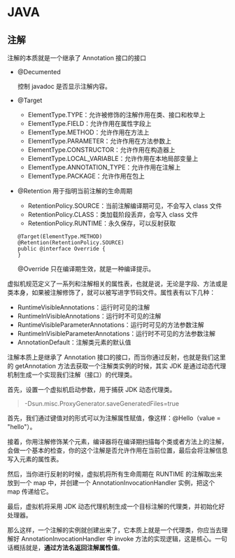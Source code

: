 # JAVA



## 注解

注解的本质就是一个继承了 Annotation 接口的接口



* @Decumented 

   控制 javadoc 是否显示注解内容。

* @Target

  - ElementType.TYPE：允许被修饰的注解作用在类、接口和枚举上
  - ElementType.FIELD：允许作用在属性字段上
  - ElementType.METHOD：允许作用在方法上
  - ElementType.PARAMETER：允许作用在方法参数上
  - ElementType.CONSTRUCTOR：允许作用在构造器上
  - ElementType.LOCAL_VARIABLE：允许作用在本地局部变量上
  - ElementType.ANNOTATION_TYPE：允许作用在注解上
  - ElementType.PACKAGE：允许作用在包上

* @Retention 用于指明当前注解的生命周期
  * RetentionPolicy.SOURCE：当前注解编译期可见，不会写入 class 文件
  * RetentionPolicy.CLASS：类加载阶段丢弃，会写入 class 文件
  * RetentionPolicy.RUNTIME：永久保存，可以反射获取

  ```
  @Target(ElementType.METHOD)
  @Retention(RetentionPolicy.SOURCE)
  public @interface Override {
  }
  ```

  @Override 只在编译期生效，就是一种编译提示。



虚拟机规范定义了一系列和注解相关的属性表，也就是说，无论是字段、方法或是类本身，如果被注解修饰了，就可以被写进字节码文件。属性表有以下几种：

- RuntimeVisibleAnnotations：运行时可见的注解
- RuntimeInVisibleAnnotations：运行时不可见的注解
- RuntimeVisibleParameterAnnotations：运行时可见的方法参数注解
- RuntimeInVisibleParameterAnnotations：运行时不可见的方法参数注解
- AnnotationDefault：注解类元素的默认值

注解本质上是继承了 Annotation 接口的接口，而当你通过反射，也就是我们这里的 getAnnotation 方法去获取一个注解类实例的时候，其实 JDK 是通过动态代理机制生成一个实现我们注解（接口）的代理类。



首先，设置一个虚拟机启动参数，用于捕获 JDK 动态代理类。

> -Dsun.misc.ProxyGenerator.saveGeneratedFiles=true



首先，我们通过键值对的形式可以为注解属性赋值，像这样：@Hello（value = "hello"）。

接着，你用注解修饰某个元素，编译器将在编译期扫描每个类或者方法上的注解，会做一个基本的检查，你的这个注解是否允许作用在当前位置，最后会将注解信息写入元素的属性表。

然后，当你进行反射的时候，虚拟机将所有生命周期在 RUNTIME 的注解取出来放到一个 map 中，并创建一个 AnnotationInvocationHandler 实例，把这个 map 传递给它。

最后，虚拟机将采用 JDK 动态代理机制生成一个目标注解的代理类，并初始化好处理器。

那么这样，一个注解的实例就创建出来了，它本质上就是一个代理类，你应当去理解好 AnnotationInvocationHandler 中 invoke 方法的实现逻辑，这是核心。一句话概括就是，**通过方法名返回注解属性值**。

